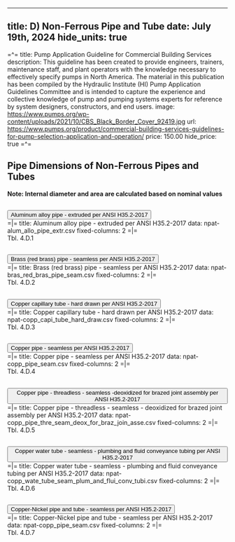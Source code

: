 -----
title: D) Non-Ferrous Pipe and Tube
date: July 19th, 2024
hide_units: true
-----

=^=
title: Pump Application Guideline for Commercial Building Services
description: This guideline has been created to provide engineers, trainers, maintenance staff, and plant operators with the knowledge necessary to effectively specify pumps in North America. The material in this publication has been compiled by the Hydraulic Institute (HI) Pump Application Guidelines Committee and is intended to capture the experience and collective knowledge of pump and pumping systems experts for reference by system designers, constructors, and end users.
image: https://www.pumps.org/wp-content/uploads/2021/10/CBS_Black_Border_Cover_92419.jpg
url: https://www.pumps.org/product/commercial-building-services-guidelines-for-pump-selection-application-and-operation/
price: 150.00
hide_price: true
=^=

## Pipe Dimensions of Non-Ferrous Pipes and Tubes

**Note: Internal diameter and area are calculated based on nominal values**

<div class="accordion" id="accordionPanelsStayOpenExample">
    <div class="accordion-item mt-2 blue-accordion" >
        <h2 class="accordion-header" id="headingOne" style="margin-bottom:0">
        <button class="accordion-button collapsed" type="button" data-bs-toggle="collapse"
            data-bs-target="#panelsStayOpen-collapseOne" aria-expanded="false">
            Aluminum alloy pipe - extruded per ANSI H35.2-2017
        </button>
        </h2>
        <div id="panelsStayOpen-collapseOne" class="accordion-collapse collapse" aria-labelledby="headingOne">
            <div class="accordion-body">
                <div style="padding:0">
                    =|=
                    title: Aluminum alloy pipe - extruded per ANSI H35.2-2017
                    data: npat-alum_allo_pipe_extr.csv
                    fixed-columns: 2
                    =|=
                    <div class="table-label">Tbl. 4.D.1</div>
                </div>
            </div>
        </div> 
    </div> 
    <div class="accordion-item mt-2 blue-accordion" >
        <h2 class="accordion-header" id="headingOne-2" style="margin-bottom:0">
        <button class="accordion-button collapsed" type="button" data-bs-toggle="collapse"
            data-bs-target="#panelsStayOpen-collapseOne-2" aria-expanded="false">
            Brass (red brass) pipe - seamless per ANSI H35.2-2017
        </button>
        </h2>
        <div id="panelsStayOpen-collapseOne-2" class="accordion-collapse collapse" aria-labelledby="headingOne-2">
            <div class="accordion-body">
                <div style="padding:0">
                    =|=
                    title: Brass (red brass) pipe - seamless per ANSI H35.2-2017
                    data: npat-bras_red_bras_pipe_seam.csv
                    fixed-columns: 2
                    =|=
                    <div class="table-label">Tbl. 4.D.2</div>
                </div>
            </div>
        </div> 
    </div>  
    <div class="accordion-item mt-2 blue-accordion" >
        <h2 class="accordion-header" id="headingOne-3" style="margin-bottom:0">
        <button class="accordion-button collapsed" type="button" data-bs-toggle="collapse"
            data-bs-target="#panelsStayOpen-collapseOne-3" aria-expanded="false">
            Copper capillary tube - hard drawn per ANSI H35.2-2017
        </button>
        </h2>
        <div id="panelsStayOpen-collapseOne-3" class="accordion-collapse collapse" aria-labelledby="headingOne-3">
            <div class="accordion-body">
                <div style="padding:0">
                    =|=
                    title: Copper capillary tube - hard drawn per ANSI H35.2-2017
                    data: npat-copp_capi_tube_hard_draw.csv
                    fixed-columns: 2
                    =|=
                    <div class="table-label">Tbl. 4.D.3</div>
                </div>
            </div>
        </div> 
    </div>  
    <div class="accordion-item mt-2 blue-accordion" >
        <h2 class="accordion-header" id="headingOne-4" style="margin-bottom:0">
        <button class="accordion-button collapsed" type="button" data-bs-toggle="collapse"
            data-bs-target="#panelsStayOpen-collapseOne-4" aria-expanded="false">
            Copper pipe - seamless per ANSI H35.2-2017
        </button>
        </h2>
        <div id="panelsStayOpen-collapseOne-4" class="accordion-collapse collapse" aria-labelledby="headingOne-4">
            <div class="accordion-body">
                <div style="padding:0">
                    =|=
                    title: Copper pipe - seamless per ANSI H35.2-2017
                    data: npat-copp_pipe_seam.csv
                    fixed-columns: 2
                    =|=
                    <div class="table-label">Tbl. 4.D.4</div>
                </div>
            </div>
        </div> 
    </div>  
    <div class="accordion-item mt-2 blue-accordion" >
        <h2 class="accordion-header" id="headingOne-5" style="margin-bottom:0">
        <button class="accordion-button collapsed" type="button" data-bs-toggle="collapse"
            data-bs-target="#panelsStayOpen-collapseOne-5" aria-expanded="false">
            Copper pipe - threadless - seamless -deoxidized for brazed joint assembly per ANSI H35.2-2017
        </button>
        </h2>
        <div id="panelsStayOpen-collapseOne-5" class="accordion-collapse collapse" aria-labelledby="headingOne-5">
            <div class="accordion-body">
                <div style="padding:0">
                    =|=
                    title: Copper pipe - threadless - seamless - deoxidized for brazed joint assembly per ANSI H35.2-2017
                    data: npat-copp_pipe_thre_seam_deox_for_braz_join_asse.csv
                    fixed-columns: 2
                    =|=
                    <div class="table-label">Tbl. 4.D.5</div>
                </div>
            </div>
        </div> 
    </div> 
    <div class="accordion-item mt-2 blue-accordion" >
        <h2 class="accordion-header" id="headingOne-6" style="margin-bottom:0">
        <button class="accordion-button collapsed" type="button" data-bs-toggle="collapse"
            data-bs-target="#panelsStayOpen-collapseOne-6" aria-expanded="false">
            Copper water tube - seamless - plumbing and fluid conveyance tubing per ANSI H35.2-2017
        </button>
        </h2>
        <div id="panelsStayOpen-collapseOne-6" class="accordion-collapse collapse" aria-labelledby="headingOne-6">
            <div class="accordion-body">
                <div style="padding:0">
                    =|=
                    title: Copper water tube - seamless - plumbing and fluid conveyance tubing per ANSI H35.2-2017
                    data: npat-copp_wate_tube_seam_plum_and_flui_conv_tubi.csv
                    fixed-columns: 2
                    =|=
                    <div class="table-label">Tbl. 4.D.6</div>
                </div>
            </div>
        </div> 
    </div> 
    <div class="accordion-item mt-2 blue-accordion" >
        <h2 class="accordion-header" id="headingOne-7" style="margin-bottom:0">
        <button class="accordion-button collapsed" type="button" data-bs-toggle="collapse"
            data-bs-target="#panelsStayOpen-collapseOne-7" aria-expanded="false">
            Copper-Nickel pipe and tube - seamless per ANSI H35.2-2017
        </button>
        </h2>
        <div id="panelsStayOpen-collapseOne-7" class="accordion-collapse collapse" aria-labelledby="headingOne-7">
            <div class="accordion-body">
                <div style="padding:0">
                    =|=
                    title: Copper-Nickel pipe and tube - seamless per ANSI H35.2-2017
                    data: npat-copp_pipe_seam.csv
                    fixed-columns: 2
                    =|=
                    <div class="table-label">Tbl. 4.D.7</div>
                </div>
            </div>
        </div> 
    </div>
</div>